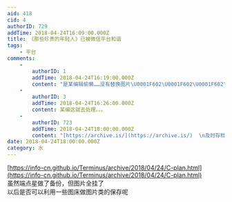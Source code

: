 ```yaml
---
aid: 418
cid: 4
authorID: 729
addTime: 2018-04-24T16:09:00.000Z
title: 《那些珍贵的年轻人》已被微信平台和谐
tags:
    - 平台
comments:
    -
        authorID: 1
        addTime: 2018-04-24T16:19:00.000Z
        content: "是某编辑偷懒……没有替换图片\U0001F602\U0001F602\U0001F602"
    -
        authorID: 3
        addTime: 2018-04-24T16:26:00.000Z
        content: 某编这就去处理。。。
    -
        authorID: 723
        addTime: 2018-04-24T18:00:00.000Z
        content: "[https://archive.is/](https://archive.is/)  \n及时存档 。大天朝互联网真累人\U0001F629"
date: 2018-04-24T18:00:00.000Z
category: 水
---
```


[https://info-cn.github.io/Terminus/archive/2018/04/24/C-plan.html](https://info-cn.github.io/Terminus/archive/2018/04/24/C-plan.html)  
虽然端点星做了备份，但图片全挂了  
以后是否可以利用一些图床做图片类的保存呢
